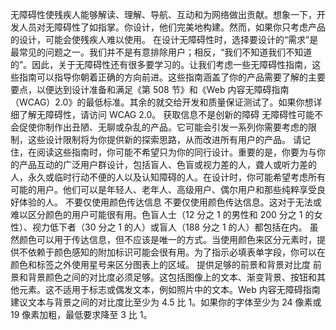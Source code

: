 无障碍性使残疾人能够解读、理解、导航、互动和为网络做出贡献。想象一下，开发人员对无障碍性了如指掌。你设计，他们完美地构建。然而，如果你只考虑产品的设计，可能会使残疾人难以使用。
在设计无障碍性时，选择要设计的“需求”是最常见的问题之一。我们并不是有意排除用户；相反，“我们不知道我们不知道的”。因此，关于无障碍性还有很多要学习的。让我们考虑一些无障碍性指南，这些指南可以指导你朝着正确的方向前进。这些指南涵盖了你的产品需要了解的主要要点，以便达到设计准备和满足《第 508 节》和《Web 内容无障碍指南（WCAG）2.0》的最低标准。其余的就交给开发和质量保证测试了。如果你想详细了解无障碍性，请访问 WCAG 2.0。
获取信息不是创新的障碍
无障碍性可能不会促使你制作出丑陋、无聊或杂乱的产品。它可能会引发一系列你需要考虑的限制，这些设计限制将为你提供新的探索思路，从而改进所有用户的产品。
请记住，在阅读这些指南时，你可能不希望只为你的同行设计。重要的是，你要为与你的产品互动的广泛用户群设计，包括盲人、色盲或视力差的人，聋人或听力差的人，永久或临时行动不便的人以及认知障碍的人。在设计时，你可能希望考虑所有可能的用户。他们可以是年轻人、老年人、高级用户、偶尔用户和那些纯粹享受良好体验的人。
不要仅使用颜色传达信息
不要仅使用颜色传达信息。这对于无法或难以区分颜色的用户可能很有用。色盲人士（12 分之 1 的男性和 200 分之 1 的女性）、视力低下者（30 分之 1 的人）或盲人（188 分之 1 的人）都包括在内。
虽然颜色可以用于传达信息，但不应该是唯一的方式。当使用颜色来区分元素时，提供不依赖于颜色感知的附加标识可能会很有用。为了指示必填表单字段，你可以在颜色和标签之外使用星号来区分图表上的区域。
提供足够的前景和背景对比度
前景和背景颜色之间的对比度必须足够。这包括图像上的文本、渐变背景、按钮和其他元素。这不适用于标志或偶发文本，例如照片中的文本。Web 内容无障碍指南建议文本与背景之间的对比度比至少为 4.5 比 1。如果你的字体至少为 24 像素或 19 像素加粗，最低要求降至 3 比 1。